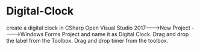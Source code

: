 # Digital-Clock
create a digital clock in CSharp
Open Visual Studio 2017--->New Project ---->Windows Forms Project and name it as Digital Clock.
Drag and drop the label from the Toolbox.
Drag and drop timer from the toolbox.

